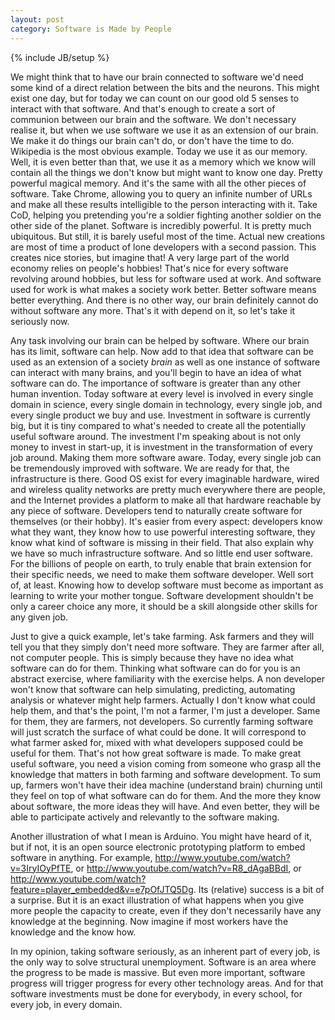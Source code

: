```yaml
---
layout: post
category: Software is Made by People
---
```

{% include JB/setup %}

We might think that to have our brain connected to software we'd need some kind of a direct relation between the bits and the neurons. This might exist one day, but for today we can count on our good old 5 senses to interact with that software. And that's enough to create a sort of communion between our brain and the software. We don't necessary realise it, but when we use software we use it as an extension of our brain. We make it do things our brain can't do, or don't have the time to do. Wikipedia is the most obvious example. Today we use it as our memory. Well, it is even better than that, we use it as a memory which we know will contain all the things we don't know but might want to know one day. Pretty powerful magical memory. And it's the same with all the other pieces of software. Take Chrome, allowing you to query an infinite number of URLs and make all these results intelligible to the person interacting with it. Take CoD, helping you pretending you're a soldier fighting another soldier on the other side of the planet. Software is incredibly powerful. It is pretty much ubiquitous. But still, it is barely useful most of the time. Actual new creations are most of time a product of lone developers with a second passion. This creates nice stories, but imagine that! A very large part of the world economy relies on people's hobbies! That's nice for every software revolving around hobbies, but less for software used at work. And software used for work is what makes a society work better. Better software means better everything. And there is no other way, our brain definitely cannot do without software any more. That's it with depend on it, so let's take it seriously now.

Any task involving our brain can be helped by software. Where our brain has its limit, software can help. Now add to that idea that software can be used as an extension of a society *brain* as well as one instance of software can interact with many brains, and you'll begin to have an idea of what software can do.
The importance of software is greater than any other human invention. Today software at every level is involved in every single domain in science, every single domain in technology, every single job, and every single product we buy and use. Investment in software is currently big, but it is tiny compared to what's needed to create all the potentially useful software around. The investment I'm speaking about is not only money to invest in start-up, it is investment in the transformation of every job around. Making them more software aware. Today, every single job can be tremendously improved with software. We are ready for that, the infrastructure is there. Good OS exist for every imaginable hardware, wired and wireless quality networks are pretty much everywhere there are people, and the Internet provides a platform to make all that hardware reachable by any piece of software. 
Developers tend to naturally create software for themselves (or their hobby). It's easier from every aspect: developers know what they want, they know how to use powerful interesting software, they know what kind of software is missing in their field. That also explain why we have so much infrastructure software. And so little end user software.
For the billions of people on earth, to truly enable that brain extension for their specific needs, we need to make them software developer. Well sort of, at least. Knowing how to develop software must become as important as learning to write your mother tongue. Software development shouldn't be only a career choice any more, it should be a skill alongside other skills for any given job.

Just to give a quick example, let's take farming. Ask farmers and they will tell you that they simply don't need more software. They are farmer after all, not computer people. This is simply because they have no idea what software can do for them. Thinking what software can do for you is an abstract exercise, where familiarity with the exercise helps. A non developer won't know that software can help simulating, predicting, automating analysis or whatever might help farmers. Actually I don't know what could help them, and that's the point, I'm not a farmer, I'm just a developer. Same for them, they are farmers, not developers. So currently farming software will just scratch the surface of what could be done. It will correspond to what farmer asked for, mixed with what developers supposed could be useful for them. That's not how great software is made. To make great useful software, you need a vision coming from someone who grasp all the knowledge that matters in both farming and software development. To sum up, farmers won't have their idea machine (understand brain) churning until they feel on top of what software can do for them. And the more they know about software, the more ideas they will have. And even better, they will be able to participate actively and relevantly to the software making.

Another illustration of what I mean is Arduino. You might have heard of it, but if not, it is an open source electronic prototyping platform to embed software in anything. For example, http://www.youtube.com/watch?v=3IryIOyPfTE, or http://www.youtube.com/watch?v=R8_dAgaBBdI, or http://www.youtube.com/watch?feature=player_embedded&v=e7pOfJTQ5Dg. Its (relative) success is a bit of a surprise. But it is an exact illustration of what happens when you give more people the capacity to create, even if they don't necessarily have any knowledge at the beginning. Now imagine if most workers have the knowledge and the know how.

In my opinion, taking software seriously, as an inherent part of every job, is the only way to solve structural unemployment. Software is an area where the progress to be made is massive. But even more important, software progress will trigger progress for every other technology areas. And for that software investments must be done for everybody, in every school, for every job, in every domain.